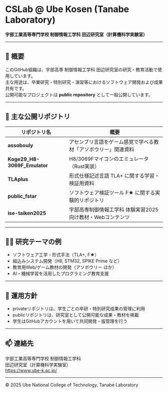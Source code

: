 # CSLab @ Ube Kosen (Tanabe Laboratory)
**宇部工業高等専門学校 制御情報工学科 田辺研究室（計算機科学実験室）**

---

## 🧭 概要
このGitHub組織は、宇部高専 制御情報工学科 田辺研究室の研究・教育活動で使用しています。  
主な用途は、卒業研究・特別研究・演習等におけるソフトウェア開発および成果共有です。  
公開可能なプロジェクトは **public repository** として一般公開しています。

---

## 📂 主な公開リポジトリ
| リポジトリ名 | 概要 |
|---------------|------|
| **assobouly** | アセンブリ言語をゲーム感覚で学べる教材「アソボウリー」関連資料 |
| **Koge29_H8-3069F_Emulator** | H8/3069Fマイコンのエミュレータ（Rust実装） |
| **TLAplus** | 形式仕様記述言語 TLA+ に関する学習・検証用資料 |
| **public_fstar** | ソフトウェア検証ツール F★ に関する実験的リポジトリ |
| **ise-taiken2025** | 宇部高専制御情報工学科 体験実習2025向け教材・Webコンテンツ |

---

## 🧑‍🔬 研究テーマの例
- ソフトウェア工学・形式手法（TLA+, F★）
- 組込みシステム開発（H8, STM32, SPIKE Prime など）
- 教育用Web/ゲーム教材の開発（アソボウリー ほか）
- AI・機械学習を活用したプログラミング教育支援

---

## 🔐 運用方針
- privateリポジトリは、学生ごとの卒研・特別研究成果の管理に利用
- publicリポジトリは、研究室として公開可能な成果・教材を掲載
- 学生はGitHubアカウントを用いて共同開発・版管理を行う

---

## 📫 連絡先
宇部工業高等専門学校 制御情報工学科  
田辺研究室（計算機科学実験室）  
https://www.ube-k.ac.jp/

---

© 2025 Ube National College of Technology, Tanabe Laboratory
